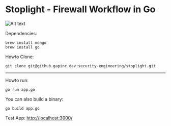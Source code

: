 Stoplight - Firewall Workflow in Go
======================================

![Alt text](http://github.gapinc.dev/security-engineering/stoplight/raw/master/firewall_req.png "Re-imagined Firewall Request App")

Dependencies:
```
brew install mongo
brew install go
```

Howto Clone:
```
git clone git@github.gapinc.dev:security-engineering/stoplight.git
```

-------

Howto run:
```
go run app.go
```

You can also build a binary:
```
go build app.go
```

Test App: [http://localhost:3000/](http://localhost:3000/)

